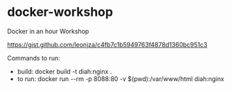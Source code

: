 # docker-workshop
Docker in an hour Workshop

https://gist.github.com/leonjza/c4fb7c1b5949763f4878d1360bc951c3


Commands to run:

- build:  docker build -t diah:nginx .
- to run: docker run --rm -p 8088:80 -v $(pwd):/var/www/html diah:nginx
